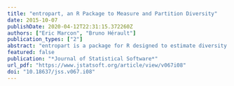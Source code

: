 ```yaml
---
title: "entropart, an R Package to Measure and Partition Diversity"
date: 2015-10-07
publishDate: 2020-04-12T22:31:15.372260Z
authors: ["Eric Marcon", "Bruno Hérault"]
publication_types: ["2"]
abstract: "entropart is a package for R designed to estimate diversity based on HCDT entropy or similarity-based entropy. It allows calculating species-neutral, phylogenetic and functional entropy and diversity, partitioning them and correcting them for estimation bias."
featured: false
publication: "*Journal of Statistical Software*"
url_pdf: "https://www.jstatsoft.org/article/view/v067i08"
doi: "10.18637/jss.v067.i08"
---
```


<span class="__dimensions_badge_embed__" data-doi="10.18637/jss.v067.i08"></span><script async src="https://badge.dimensions.ai/badge.js" charset="utf-8"></script>
